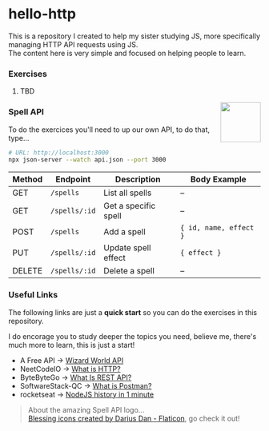 

# hello-http

This is a repository I created to help my sister studying JS, more specifically managing HTTP API requests using JS.  
The content here is very simple and focused on helping people to learn.

### Exercises

1. TBD

<img src="https://cdn-icons-png.flaticon.com/512/4456/4456616.png" align="right" height="80px"/>

### Spell API

To do the exercices you'll need to up our own API, to do that, type...

```bash
# URL: http://localhost:3000
npx json-server --watch api.json --port 3000
```

| Method | Endpoint       | Description               | Body Example                     |
|--------|----------------|---------------------------|----------------------------------|
| GET    | `/spells`      | List all spells           | –                                |
| GET    | `/spells/:id`  | Get a specific spell       | –                                |
| POST   | `/spells`      | Add a spell               | `{ id, name, effect }`           |
| PUT    | `/spells/:id`  | Update spell effect       | `{ effect }`                     |
| DELETE | `/spells/:id`  | Delete a spell            | –                                |

### Useful Links

The following links are just a **quick start** so you can do the exercises in this repository.  

I do encorage you to study deeper the topics you need, believe me, there's much more to learn, this is just a start!

- A Free API → [Wizard World API](https://github.com/MossPiglets/WizardWorldAPI)
- NeetCodeIO → [What is HTTP?](https://youtube.com/shorts/wOPrIhmi7l0?si=SDQFfoYOWZ_wAXHk)
- ByteByteGo → [What Is REST API?](https://www.youtube.com/watch?v=-mN3VyJuCjM)
- SoftwareStack-QC → [What is Postman?](https://youtube.com/shorts/khYbWDJpLgA?si=eiOo14K83-LWzeai)
- rocketseat → [NodeJS history in 1 minute](https://youtube.com/shorts/AlCAhpyFcF8?si=WXuUBSBI9U79o4Rw)

> About the amazing Spell API logo...  
> [Blessing icons created by Darius Dan - Flaticon](https://www.flaticon.com/free-icons/blessing), go check it out!

